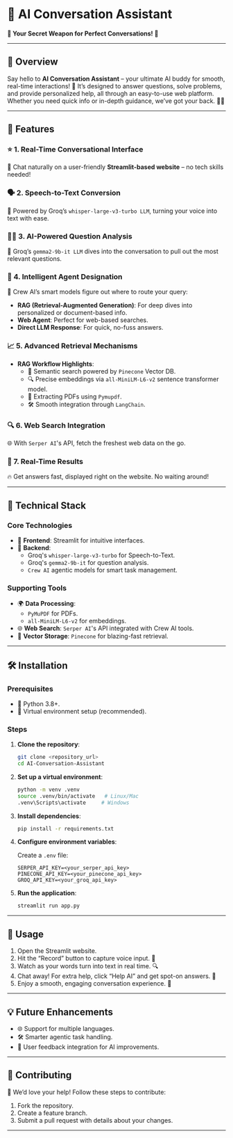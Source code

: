 # 🔹 AI Conversation Assistant

**🌟 Your Secret Weapon for Perfect Conversations! 🌟**

---

## 🔎 Overview

Say hello to **AI Conversation Assistant** – your ultimate AI buddy for smooth, real-time interactions! 🌚 It’s designed to answer questions, solve problems, and provide personalized help, all through an easy-to-use web platform. Whether you need quick info or in-depth guidance, we’ve got your back. 🤖✨

---

## 🔧 Features

### ⭐ 1. Real-Time Conversational Interface

🔗 Chat naturally on a user-friendly **Streamlit-based website** – no tech skills needed!

### 🗣️ 2. Speech-to-Text Conversion

🎤 Powered by Groq’s `whisper-large-v3-turbo LLM`, turning your voice into text with ease.

### 🕵️‍♂️ 3. AI-Powered Question Analysis

🤔 Groq’s `gemma2-9b-it LLM` dives into the conversation to pull out the most relevant questions.

### 🚀 4. Intelligent Agent Designation

🙌 Crew AI’s smart models figure out where to route your query:
- **RAG (Retrieval-Augmented Generation)**: For deep dives into personalized or document-based info.
- **Web Agent**: Perfect for web-based searches.
- **Direct LLM Response**: For quick, no-fuss answers.

### 📈 5. Advanced Retrieval Mechanisms

- **RAG Workflow Highlights**:
  - 🧠 Semantic search powered by `Pinecone` Vector DB.
  - 🔍 Precise embeddings via `all-MiniLM-L6-v2` sentence transformer model.
  - 📄 Extracting PDFs using  `Pymupdf`.
  - 🛠️ Smooth integration through `LangChain`.

### 🔍 6. Web Search Integration

🌐 With `Serper AI`'s API, fetch the freshest web data on the go.

### 🔹 7. Real-Time Results

🔥 Get answers fast, displayed right on the website. No waiting around!

---

## 🧬 Technical Stack

### Core Technologies

- 🔹 **Frontend**: Streamlit for intuitive interfaces.
- 🔹 **Backend**:
  - Groq's `whisper-large-v3-turbo` for Speech-to-Text.
  - Groq's `gemma2-9b-it` for question analysis.
  - `Crew AI` agentic models for smart task management.

### Supporting Tools

- 🌍 **Data Processing**:
  - `PyMuPDF` for PDFs.
  - `all-MiniLM-L6-v2` for embeddings.
- 🌐 **Web Search**: `Serper AI`'s API integrated with Crew AI tools.
- 🧠 **Vector Storage**: `Pinecone` for blazing-fast retrieval.

---

## 🛠️ Installation

### Prerequisites

- 🔸 Python 3.8+.
- 🔸 Virtual environment setup (recommended).

### Steps

1. **Clone the repository**:

   ```bash
   git clone <repository_url>
   cd AI-Conversation-Assistant
   ```

2. **Set up a virtual environment**:

   ```bash
   python -m venv .venv
   source .venv/bin/activate   # Linux/Mac
   .venv\Scripts\activate     # Windows
   ```

3. **Install dependencies**:

   ```bash
   pip install -r requirements.txt
   ```

4. **Configure environment variables**:

   Create a `.env` file:
   ```env
   SERPER_API_KEY=<your_serper_api_key>
   PINECONE_API_KEY=<your_pinecone_api_key>
   GROQ_API_KEY=<your_groq_api_key>
   ```

5. **Run the application**:

   ```bash
   streamlit run app.py
   ```

---

## 🚀 Usage

1. Open the Streamlit website.
2. Hit the “Record” button to capture voice input. 🎤
3. Watch as your words turn into text in real time. 🔍
4. Chat away! For extra help, click “Help AI” and get spot-on answers. 🌟
5. Enjoy a smooth, engaging conversation experience. 🙌

---

## 💡 Future Enhancements

- 🌐 Support for multiple languages.
- 🛠️ Smarter agentic task handling.
- 🔸 User feedback integration for AI improvements.

---

## 📢 Contributing

🙏 We’d love your help! Follow these steps to contribute:

1. Fork the repository.
2. Create a feature branch.
3. Submit a pull request with details about your changes.

---

